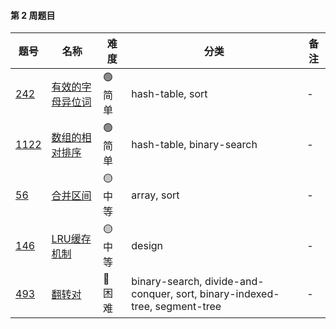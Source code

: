 #### 第 2 周题目

| 题号                                                                                                                   | 名称                                                                                   | 难度     | 分类                                                 | 备注 |
| ---------------------------------------------------------------------------------------------------------------------- | -------------------------------------------------------------------------------------- | -------- | ---------------------------------------------------- | ---- |
| [242](https://leetcode.com/problems/valid-anagram/discuss/?currentPage=1&orderBy=most_votes&query=)                    | [有效的字母异位词](https://leetcode-cn.com/problems/valid-anagram/description/)        | 🟢 简单  | hash-table, sort                                     | -    |
| [1122](https://leetcode.com/problems/relative-sort-array/discuss/?currentPage=1&orderBy=most_votes&query=)                    | [数组的相对排序](https://leetcode-cn.com/problems/relative-sort-array/)        | 🟢 简单  | hash-table, binary-search                                     | -    |
| [56](https://leetcode.com/problems/merge-intervals/discuss/?currentPage=1&orderBy=most_votes&query=)                    | [合并区间](https://leetcode-cn.com/problems/merge-intervals/)        | 🟡 中等  | array, sort                                     | -    |
| [146](https://leetcode.com/problems/lru-cache/discuss/?currentPage=1&orderBy=most_votes&query=)                    | [LRU缓存机制](https://leetcode-cn.com/problems/lru-cache/)        | 🟡 中等  | design                                     | -    |
| [493](https://leetcode.com/problems/reverse-pairs/discuss/?currentPage=1&orderBy=most_votes&query=)                    | [翻转对](https://leetcode-cn.com/problems/reverse-pairs/)        | 🔴️ 困难  | binary-search, divide-and-conquer, sort, binary-indexed-tree, segment-tree                                     | -    |